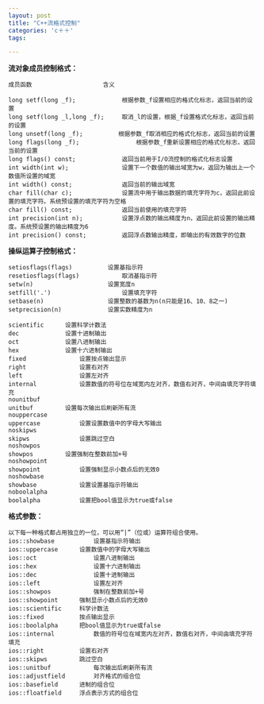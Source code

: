 ```yaml
---
layout: post
title: "C++流格式控制"
categories: 'c＋＋'
tags:

---
```


**流对象成员控制格式：**


    成员函数    				含义
 
    long setf(long _f);				根据参数_f设置相应的格式化标志，返回当前的设置
    long setf(long _l,long _f);		取消_l的设置，根据_f设置格式化标志，返回当前的设置
    long unsetf(long _f);          根据参数_f取消相应的格式化标志，返回当前的设置
    long flags(long _f);				根据参数_f重新设置相应的格式化标志，返回当前的设置
    long flags() const;				返回当前用于I/O流控制的格式化标志设置
    int width(int w);				设置下一个数值的输出域宽为w，返回为输出上一个数值所设置的域宽
    int width() const;				返回当前的输出域宽
    char fill(char c);				设置流中用于输出数据的填充字符为c，返回此前设置的填充字符。系统预设置的填充字符为空格
    char fill() const;				返回当前使用的填充字符
    int precision(int n);			设置浮点数的输出精度为n，返回此前设置的输出精度。系统预设置的输出精度为6
    int precision() const;			返回浮点数输出精度，即输出的有效数字的位数



**操纵运算子控制格式：**


    setiosflags(flags)			设置基指示符
    resetiosflags(flags)			取消基指示符
    setw(n)						设置宽度n
    setfill('.')					设置填充字符
    setbase(n)					设置整数的基数为n(n只能是16、10、8之一)
    setprecision(n)				设置实数精度为n

    scientific		设置科学计数法
    dec				设置十进制输出
    oct				设置八进制输出
    hex				设置十六进制输出
    fixed				设置按点输出显示
    right				设置右对齐
    left				设置左对齐
    internal			设置数值的符号位在域宽内左对齐，数值右对齐，中间由填充字符填充 
    nounitbuf
    unitbuf			设置每次输出后刷新所有流 
    nouppercase
    uppercase			设置设置数值中的字母大写输出
    noskipws
    skipws				设置跳过空白
    noshowpos
    showpos			设置强制在整数前加+号
    noshowpoint
    showpoint			设置强制显示小数点后的无效0
    noshowbase
    showbase			设置设置基指示符输出
    noboolalpha
    boolalpha			设置把bool值显示为true或false


**格式参数：**


    以下每一种格式都占用独立的一位，可以用“|”（位或）运算符组合使用。
    ios::showbase			设置基指示符输出
    ios::uppercase		设置数值中的字母大写输出
    ios::oct			 	设置八进制输出
    ios::hex			 	设置十六进制输出
    ios::dec			 	设置十进制输出
    ios::left				设置左对齐
    ios::showpos		 	强制在整数前加+号
    ios::showpoint	   	强制显示小数点后的无效0
    ios::scientific	  	科学计数法
    ios::fixed		   	按点输出显示
    ios::boolalpha	   	把bool值显示为true或false
    ios::internal			数值的符号位在域宽内左对齐，数值右对齐，中间由填充字符填充   
    ios::right	   		设置右对齐
    ios::skipws	  		跳过空白
    ios::unitbuf 			每次输出后刷新所有流   
    ios::adjustfield	 	对齐格式的组合位
    ios::basefield		进制的组合位
    ios::floatfield		浮点表示方式的组合位



